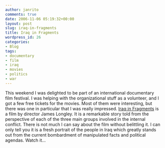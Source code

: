 ```yaml
---
author: janrito
comments: true
date: 2006-11-06 05:19:32+00:00
layout: post
slug: iraq-in-fragments
title: Iraq in Fragments
wordpress_id: 26
categories:
- Blog
tags:
- documentary
- film
- iraq
- movies
- politics
- war
---
```


This weekend I was delighted to be part of an international documentary film festival. I was helping with the organizational stuff as a volunteer, and I got a few free tickets for the movies. Most of them were interesting, but there was one in particular that I was really impressed. [Iraq in Fragments](http://iraqinfragments.com) is a film by director James Longley. It is a remarkable story told from the perspective of each of the three main groups involved in the internal conflict. There is not much I can say about the film without belittling it. I can only tell you it is a fresh portrait of the people in Iraq which greatly stands out from the current bombardment of manipulated facts and political agendas. Watch it...
